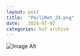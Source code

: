 ```yaml
---
layout:	post
title:	"PerliNet_24.png"
date:	2024-07-02
categories:	kof archive
---
```


![Image Alt](https://k0f.github.io/assets/PerliNet_24.png)